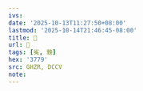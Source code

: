 ```yaml
---
ivs:
date: '2025-10-13T11:27:50+08:00'
lastmod: '2025-10-14T21:46:45-08:00'
title: 󰚄
url: 󰚄
tags: [㝹, 䨲]
hex: '3779'
src: GHZR, DCCV
note:
---
```


